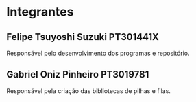 # Integrantes
## Felipe Tsuyoshi Suzuki PT301441X
  Responsável pelo desenvolvimento dos programas e repositório.
## Gabriel Oniz Pinheiro PT3019781
  Responsável pela criação das bibliotecas de pilhas e filas.
